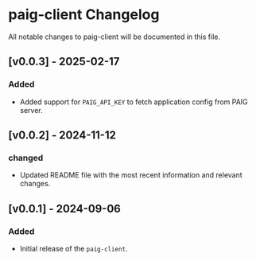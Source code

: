 # paig-client Changelog
All notable changes to paig-client will be documented in this file.

## [v0.0.3] - 2025-02-17
### Added
- Added support for `PAIG_API_KEY` to fetch application config from PAIG server.

## [v0.0.2] - 2024-11-12
### changed
- Updated README file with the most recent information and relevant changes.

## [v0.0.1] - 2024-09-06
### Added
- Initial release of the `paig-client`.